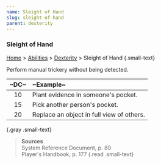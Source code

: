 ```yaml
---
name: Sleight of Hand
slug: sleight-of-hand
parent: dexterity
---
```

### Sleight of Hand
[Home](dm-operations-center) > [Abilities](abilities) > [Dexterity](dexterity) > Sleight of Hand {.small-text}

Perform manual trickery without being detected.

| ~DC~ | ~Example~                                 |
| :--: | :---------------------------------------- |
|  10  | Plant evidence in someone's pocket.       |
|  15  | Pick another person's pocket.             |
|  20  | Replace an object in full view of others. |
{.gray .small-text}

> **Sources** <br/>
> System Reference Document, p. 80<br/>
> Player's Handbook, p. 177
{.read .small-text}

